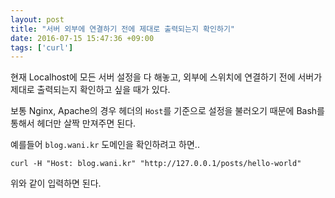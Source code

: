 ```yaml
---
layout: post
title: "서버 외부에 연결하기 전에 제대로 출력되는지 확인하기"
date: 2016-07-15 15:47:36 +09:00
tags: ['curl']
---
```


현재 Localhost에 모든 서버 설정을 다 해놓고, 외부에 스위치에 연결하기 전에
서버가 제대로 출력되는지 확인하고 싶을 때가 있다.

보통 Nginx, Apache의 경우 헤더의 `Host`를 기준으로 설정을 불러오기 때문에
Bash를 통해서 헤더만 살짝 만져주면 된다.

예를들어 `blog.wani.kr` 도메인을 확인하려고 하면..

```
curl -H "Host: blog.wani.kr" "http://127.0.0.1/posts/hello-world"
```

위와 같이 입력하면 된다.
